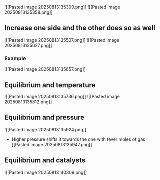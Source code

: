 ![[Pasted image 20250813135300.png]]
![[Pasted image 20250813135358.png]]
## Increase one side and the other does so as well 
![[Pasted image 20250813135507.png]]
![[Pasted image 20250813135627.png]]

### Example
![[Pasted image 20250813135657.png]]

## Equilibrium and temperature
![[Pasted image 20250813135736.png]]
![[Pasted image 20250813135812.png]]


## Equilibrium and pressure
![[Pasted image 20250813135924.png]]
* Higher pressure shifts it towards the one with fever moles of gas
![[Pasted image 20250813135947.png]]

## Equilibrium and catalysts
![[Pasted image 20250813140309.png]]